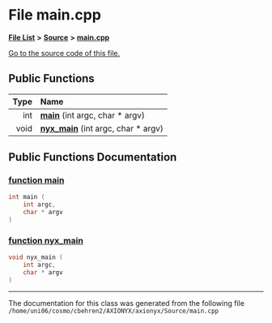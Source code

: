
# File main.cpp


[**File List**](files.md) **>** [**Source**](dir_74389ed8173ad57b461b9d623a1f3867.md) **>** [**main.cpp**](main_8cpp.md)

[Go to the source code of this file.](main_8cpp_source.md)


















## Public Functions

| Type | Name |
| ---: | :--- |
|  int | [**main**](main_8cpp.md#function-main) (int argc, char \* argv) <br> |
|  void | [**nyx\_main**](main_8cpp.md#function-nyx-main) (int argc, char \* argv) <br> |








## Public Functions Documentation


### <a href="#function-main" id="function-main">function main </a>


```cpp
int main (
    int argc,
    char * argv
) 
```



### <a href="#function-nyx-main" id="function-nyx-main">function nyx\_main </a>


```cpp
void nyx_main (
    int argc,
    char * argv
) 
```



------------------------------
The documentation for this class was generated from the following file `/home/uni06/cosmo/cbehren2/AXIONYX/axionyx/Source/main.cpp`
